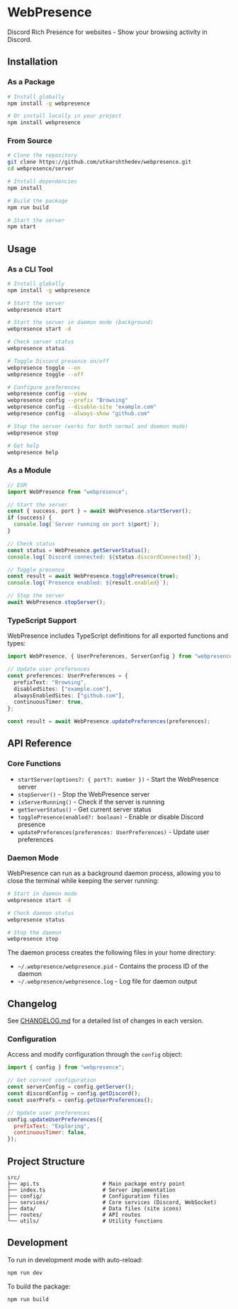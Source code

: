 # WebPresence

Discord Rich Presence for websites - Show your browsing activity in Discord.

## Installation

### As a Package

```bash
# Install globally
npm install -g webpresence

# Or install locally in your project
npm install webpresence
```

### From Source

```bash
# Clone the repository
git clone https://github.com/utkarshthedev/webpresence.git
cd webpresence/server

# Install dependencies
npm install

# Build the package
npm run build

# Start the server
npm start
```

## Usage

### As a CLI Tool

```bash
# Install globally
npm install -g webpresence

# Start the server
webpresence start

# Start the server in daemon mode (background)
webpresence start -d

# Check server status
webpresence status

# Toggle Discord presence on/off
webpresence toggle --on
webpresence toggle --off

# Configure preferences
webpresence config --view
webpresence config --prefix "Browsing"
webpresence config --disable-site "example.com"
webpresence config --always-show "github.com"

# Stop the server (works for both normal and daemon mode)
webpresence stop

# Get help
webpresence help
```

### As a Module

```javascript
// ESM
import WebPresence from "webpresence";

// Start the server
const { success, port } = await WebPresence.startServer();
if (success) {
  console.log(`Server running on port ${port}`);
}

// Check status
const status = WebPresence.getServerStatus();
console.log(`Discord connected: ${status.discordConnected}`);

// Toggle presence
const result = await WebPresence.togglePresence(true);
console.log(`Presence enabled: ${result.enabled}`);

// Stop the server
await WebPresence.stopServer();
```

### TypeScript Support

WebPresence includes TypeScript definitions for all exported functions and types:

```typescript
import WebPresence, { UserPreferences, ServerConfig } from "webpresence";

// Update user preferences
const preferences: UserPreferences = {
  prefixText: "Browsing",
  disabledSites: ["example.com"],
  alwaysEnabledSites: ["github.com"],
  continuousTimer: true,
};

const result = await WebPresence.updatePreferences(preferences);
```

## API Reference

### Core Functions

- `startServer(options?: { port?: number })` - Start the WebPresence server
- `stopServer()` - Stop the WebPresence server
- `isServerRunning()` - Check if the server is running
- `getServerStatus()` - Get current server status
- `togglePresence(enabled?: boolean)` - Enable or disable Discord presence
- `updatePreferences(preferences: UserPreferences)` - Update user preferences

### Daemon Mode

WebPresence can run as a background daemon process, allowing you to close the terminal while keeping the server running:

```bash
# Start in daemon mode
webpresence start -d

# Check daemon status
webpresence status

# Stop the daemon
webpresence stop
```

The daemon process creates the following files in your home directory:

- `~/.webpresence/webpresence.pid` - Contains the process ID of the daemon
- `~/.webpresence/webpresence.log` - Log file for daemon output

## Changelog

See [CHANGELOG.md](CHANGELOG.md) for a detailed list of changes in each version.

### Configuration

Access and modify configuration through the `config` object:

```javascript
import { config } from "webpresence";

// Get current configuration
const serverConfig = config.getServer();
const discordConfig = config.getDiscord();
const userPrefs = config.getUserPreferences();

// Update user preferences
config.updateUserPreferences({
  prefixText: "Exploring",
  continuousTimer: false,
});
```

## Project Structure

```
src/
├── api.ts                    # Main package entry point
├── index.ts                  # Server implementation
├── config/                   # Configuration files
├── services/                 # Core services (Discord, WebSocket)
├── data/                     # Data files (site icons)
├── routes/                   # API routes
└── utils/                    # Utility functions
```

## Development

To run in development mode with auto-reload:

```bash
npm run dev
```

To build the package:

```bash
npm run build
```
